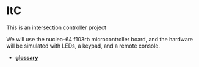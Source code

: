 # ItC
This is an intersection controller project

We will use the nucleo-64 f103rb microcontroller board, and the hardware will be simulated with LEDs, a keypad, and a remote console.



- [**glossary**](docs/glossary.md)
